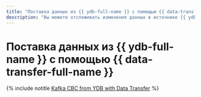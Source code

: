 ```yaml
---
title: "Поставка данных из {{ ydb-full-name }} с помощью {{ data-transfer-full-name }}"
description: "Вы можете отслеживать изменения данных в источнике {{ ydb-name }} и отправлять их в кластер-приемник {{ mkf-name }} с помощью технологии Change Data Capture (CDC). Эти данные будут автоматически добавлены в топики {{ mkf-short-name }} с именами таблиц {{ ydb-name }}."
---
```


# Поставка данных из {{ ydb-full-name }} с помощью {{ data-transfer-full-name }}

{% include notitle [Kafka СВС from YDB with Data Transfer](../../../_tutorials/dataplatform/data-transfer-ydb-mkf.md) %}
